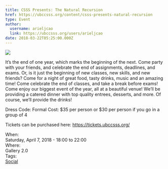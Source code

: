 ```yaml
---
title: CSSS Presents: The Natural Recursion 
href: https://ubccsss.org/content/csss-presents-natural-recursion
type: Event
author:
  username: arieljcao
  link: https://ubccsss.org/users/arieljcao
date: 2018-03-22T05:25:00.000Z
---
```


<div class="field field-name-body field-type-text-with-summary field-label-hidden"><div class="field-items"><div class="field-item even"><p><img src="https://ubccsss.org/files/NaturalRecursion.jpg" style="max-width: 100%"></p>

<p>It&#x2019;s the end of one year, which marks the beginning of the next. Come party with your friends, and celebrate the end of assignments, deadlines, and exams. Or, is it just the beginning of new classes, new skills, and new friends?
Come for a night of great food, tasty drinks, music and an amazing time! Come celebrate the end of classes, and take a break before exams! Come enjoy our biggest event of the year, all at a beautiful venue!
We&#x2019;ll be providing a catered dinner with top quality entrees, desserts, and more. Of course, we&#x2019;ll provide the drinks!</p>

<p>Dress Code: Formal
Cost: $35 per person or $30 per person if you go in a group of 4</p>

<p>Tickets can be purchased here: <a href="https://tickets.ubccsss.org/">https://tickets.ubccsss.org/</a></p>
</div></div></div><div class="field field-name-field-dates field-type-datetime field-label-above"><div class="field-label">When:&#xA0;</div><div class="field-items"><div class="field-item even"><span class="date-display-single">Saturday, April 7, 2018 - <span class="date-display-range"><span class="date-display-start">18:00</span> to <span class="date-display-end">22:00</span></span></span></div></div></div><div class="field field-name-field-location field-type-text field-label-above"><div class="field-label">Where:&#xA0;</div><div class="field-items"><div class="field-item even">Gallery 2.0</div></div></div>    <footer>
    <div class="field field-name-field-tags field-type-taxonomy-term-reference field-label-above"><div class="field-label">Tags:&#xA0;</div><div class="field-items"><div class="field-item even"><a href="/social">Social</a></div></div></div>      </footer>